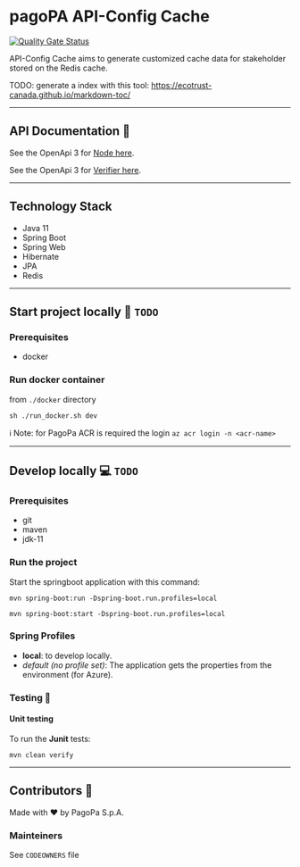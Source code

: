# pagoPA API-Config Cache

[![Quality Gate Status](https://sonarcloud.io/api/project_badges/measure?project=pagopa_pagopa-api-config-cache&metric=alert_status)](https://sonarcloud.io/dashboard?id=TODO-set-your-id)

API-Config Cache aims to generate customized cache data for stakeholder stored on the Redis cache.

TODO: generate a index with this tool: https://ecotrust-canada.github.io/markdown-toc/

---

## API Documentation 📖

See the OpenApi 3 for [Node here](https://editor.swagger.io/?url=https://raw.githubusercontent.com/pagopa/pagopa-api-config-cache/main/openapi/openapi_nodev1.json).

See the OpenApi 3 for [Verifier here](https://editor.swagger.io/?url=https://raw.githubusercontent.com/pagopa/pagopa-api-config-cache/main/openapi/openapi_verifier.json).

---

## Technology Stack

- Java 11
- Spring Boot
- Spring Web
- Hibernate
- JPA
- Redis

---

## Start project locally 🚀 `TODO`

### Prerequisites

- docker 

### Run docker container

from `./docker` directory

`sh ./run_docker.sh dev`

ℹ️ Note: for PagoPa ACR is required the login `az acr login -n <acr-name>`

---

## Develop locally 💻 `TODO`

### Prerequisites

- git
- maven
- jdk-11

### Run the project

Start the springboot application with this command:

`mvn spring-boot:run -Dspring-boot.run.profiles=local`

`mvn spring-boot:start -Dspring-boot.run.profiles=local`

### Spring Profiles

- **local**: to develop locally.
- _default (no profile set)_: The application gets the properties from the environment (for Azure).

### Testing 🧪

#### Unit testing

To run the **Junit** tests:

`mvn clean verify`

---

## Contributors 👥

Made with ❤️ by PagoPa S.p.A.

### Mainteiners

See `CODEOWNERS` file
